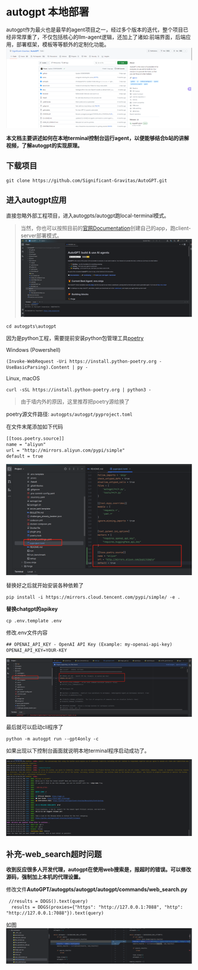 # autogpt 本地部署
autogpt作为最火也是最早的agent项目之一，经过多个版本的迭代，整个项目已经非常厚重了，不仅包括核心的llm-agent逻辑，还加上了诸如:前端界面，后端应用，部署框架，模板等等额外的定制化功能。
![alt text](image.png)

**本文档主要讲述如何在本地terminal控制台运行agent，以便能够结合b站的讲解视频，了解autogpt的实现原理。**

## 下载项目

```
git clone https://github.com/Significant-Gravitas/AutoGPT.git
```

## 进入autogpt应用
直接忽略外部工程项目，进入autogpts/autogpt跑local-terminal模式。
> 当然，你也可以按照目前的[官网Documentation](https://docs.agpt.co/)创建自己的app，跑client-server部署模式。
![alt text](image-1.png)
```
cd autogpts\autogpt
```


因为是python工程，需要提前安装python包管理工具[poetry](https://python-poetry.org/docs/#installing-with-the-official-installer)

Windows (Powershell)

```
(Invoke-WebRequest -Uri https://install.python-poetry.org -UseBasicParsing).Content | py -

```

Linux, macOS

```
curl -sSL https://install.python-poetry.org | python3 -
```

> 由于墙内外的原因，这里推荐把poetry源给换了

poetry源文件路径: ``autogpts/autogpt/pyproject.toml``

在文件末尾添加如下代码

```
[[toos.poetry.source]]
name = "aliyun"
url = "http://mirrors.aliyun.com/pypi/simple"
default = true
```
![alt text](image-2.png)

替换好之后就开始安装各种依赖了

```
pip install -i https://mirrors.cloud.tencent.com/pypi/simple/ -e .

```

**替换chatgpt的apikey**

```
cp .env.template .env
```
修改.env文件内容

```
## OPENAI_API_KEY - OpenAI API Key (Example: my-openai-api-key)
OPENAI_API_KEY=YOUR-KEY
```
![alt text](image-3.png)

最后就可以启动cli程序了

```
python -m autogpt run --gpt4only -c
```
如果出现以下控制台画面就说明本地terminal程序启动成功了。

![alt text](image-4.png)

## 补充-web_search超时问题

**收到反应很多人开发代理，autogpt在使用web搜索是，报超时的错误。可以修改源码，强制加上本机的代理设置。**

修改文件**AutoGPT/autogpts/autogpt/autogpt/commands/web_search.py**

```
 //results = DDGS().text(query)
  results = DDGS(proxies={"https": "http://127.0.0.1:7088", "http": "http://127.0.0.1:7088"}).text(query)
```
如图
![alt text](image-5.png)